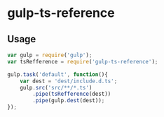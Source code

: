 # gulp-ts-reference

## Usage

```javascript
var gulp = require('gulp');
var tsRefference = require('gulp-ts-reference');

gulp.task('default', function(){
    var dest = 'dest/include.d.ts';
	gulp.src('src/**/*.ts')
        .pipe(tsRefference(dest))
        .pipe(gulp.dest(dest));
});
```
